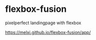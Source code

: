 # flexbox-fusion
pixelperfect landingpage with flexbox

https://melxi.github.io/flexbox-fusion/app/
